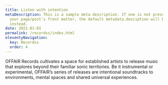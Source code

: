 ```yaml
---
title: Listen with intention
metaDescription: This is a sample meta description. If one is not present in
  your page/post's front matter, the default metadata.desciption will be used
  instead.
date: 2021-01-01
permalink: /recordss/index.html
eleventyNavigation:
  key: Recordss
  order: 4
---
```

OFFAIR Records cultivates a space for established artists to release music that explores beyond their familiar sonic territories. Be it instrumental or experimental, OFFAIR’s series of releases are intentional soundtracks to environments, mental spaces and shared universal experiences.
